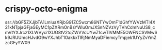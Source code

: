 # crispy-octo-enigma
ssr://bGF5ZXJjbTA1LmluaXRjbG91ZC5wcm86NTYwOmF1dGhfYWVzMTI4X21kNTpjaGFjaGEyMC1pZXRmOnBsYWluOmJXSnNZVzVyTVhCdmNuUS8_cmVtYXJrcz1XLWVyci1XUG8tV2tqZWVVcUYwZ1cwTlVMME5OWFNCSVMwSk9JRUUmcHJvdG9wYXJhbT1OakkxTlRjNmMyaDFiemcyTmpjek1UYyZvYmZzcGFyYW09
